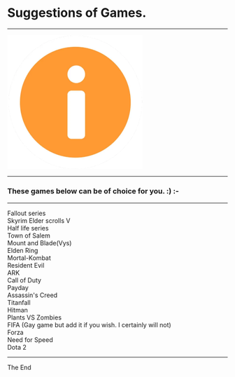 # Suggestions of Games.

-----------------------

<img src="images/home/logo.png" width="309" height="305.5">

-----------------------

### These games below can be of choice for you. :) :-

-----------------------

Fallout series <br>
Skyrim Elder scrolls V<br>
Half life series<br>
Town of Salem<br>
Mount and Blade(Vys)<br>
Elden Ring<br>
Mortal-Kombat<br>
Resident Evil<br>
ARK<br>
Call of Duty<br>
Payday<br>
Assassin's Creed<br>
Titanfall<br>
Hitman<br>
Plants VS Zombies<br>
FIFA                           (Gay game but add it if you wish. I certainly will not)<br>
Forza<br>
Need for Speed<br>
Dota 2<br>

-----------------------

The End